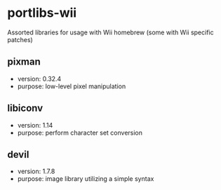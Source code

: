 portlibs-wii
============

Assorted libraries for usage with Wii homebrew (some with Wii specific patches)

pixman
------

* version: 0.32.4
* purpose: low-level pixel manipulation

libiconv
--------

* version: 1.14
* purpose: perform character set conversion


devil
-----

* version: 1.7.8
* purpose: image library utilizing a simple syntax
